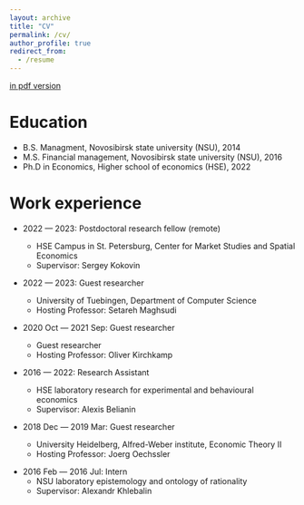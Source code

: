 ```yaml
---
layout: archive
title: "CV"
permalink: /cv/
author_profile: true
redirect_from:
  - /resume
---
```


[in pdf version](https://gregory-ch.github.io/files/CV.pdf)

Education
======
* B.S. Managment, Novosibirsk state university (NSU), 2014
* M.S. Financial management, Novosibirsk state university (NSU), 2016
* Ph.D in Economics, Higher school of economics (HSE), 2022 

Work experience
======
* 2022 — 2023: Postdoctoral research fellow (remote)
  * HSE Campus in St. Petersburg, Center for Market Studies and Spatial Economics
  * Supervisor: Sergey Kokovin

* 2022 — 2023: Guest researcher
  * University of Tuebingen, Department of Computer Science
  * Hosting Professor: Setareh Maghsudi

* 2020 Oct — 2021 Sep: Guest researcher
  * Guest researcher
  * Hosting Professor: Oliver Kirchkamp 

* 2016 — 2022: Research Assistant
  * HSE laboratory research for experimental and behavioural economics
  * Supervisor: Alexis Belianin

* 2018 Dec — 2019 Mar: Guest researcher
  * University Heidelberg, Alfred-Weber institute,  Economic Theory II
  * Hosting Professor: Joerg Oechssler

<!-- * 2018 Dec — 2019 Mar: Research Assistant
  * Heidelberg University
  * Supervisor: Joerg Oechssler -->

* 2016 Feb — 2016 Jul: Intern
  * NSU laboratory epistemology and ontology of rationality
  * Supervisor: Alexandr Khlebalin
  

<!-- Skills
======
* Skill 1
* Skill 2
  * Sub-skill 2.1
  * Sub-skill 2.2
  * Sub-skill 2.3
* Skill 3 -->


  
<!-- Talks
======
  <ul>{% for post in site.talks %}
    {% include archive-single-talk-cv.html %}
  {% endfor %}</ul> -->
  
<!-- Teaching
======
  <ul>{% for post in site.teaching %}
    {% include archive-single-cv.html %}
  {% endfor %}</ul>
   -->
<!-- Service and leadership
======
* Currently signed in to 43 different slack teams -->
